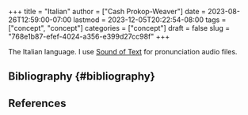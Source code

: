 +++
title = "Italian"
author = ["Cash Prokop-Weaver"]
date = 2023-08-26T12:59:00-07:00
lastmod = 2023-12-05T20:22:54-08:00
tags = ["concept", "concept"]
categories = ["concept"]
draft = false
slug = "768e1b87-efef-4024-a356-e399d27cc98f"
+++

The Italian language. I use [Sound of Text](https://soundoftext.com/) for pronunciation audio files.


## Bibliography {#bibliography}

## References

<style>.csl-entry{text-indent: -1.5em; margin-left: 1.5em;}</style><div class="csl-bib-body">
</div>
